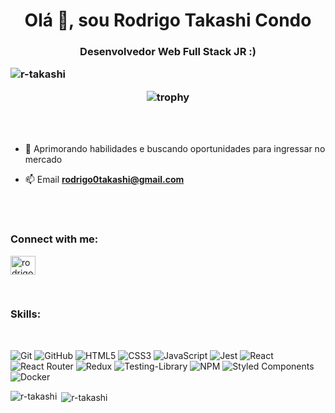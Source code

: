<h1 align="center">Olá 👋, sou Rodrigo Takashi Condo</h1>
<h3 align="center">Desenvolvedor Web Full Stack JR :)

<p align="left"> <img src="https://komarev.com/ghpvc/?username=r-takashi&label=Profile%20views&color=0e75b6&style=flat" alt="r-takashi" /> </p>

![trophy](https://github-profile-trophy.vercel.app/?username=R-Takashi&theme=onedark)
</h3>

<br/>
<br/>

- 🔭 Aprimorando habilidades e buscando oportunidades para ingressar no mercado

- 📫 Email **rodrigo0takashi@gmail.com**

<br/>
<br/>

<h3 align="left">Connect with me:</h3>
<p>
<a href="https://linkedin.com/in/rodrigo-takashi-condo" target="blank"><img align="center" src="https://raw.githubusercontent.com/rahuldkjain/github-profile-readme-generator/master/src/images/icons/Social/linked-in-alt.svg" alt="rodrigo-takashi-condo" height="30" width="40" /></a>
</p>

<br/>

<h3 align="left">Skills:</h3>

<br/>

![Git](https://img.shields.io/badge/git-%23F05033.svg?style=for-the-badge&logo=git&logoColor=white) ![GitHub](https://img.shields.io/badge/github-%23121011.svg?style=for-the-badge&logo=github&logoColor=white) ![HTML5](https://img.shields.io/badge/html5-%23E34F26.svg?style=for-the-badge&logo=html5&logoColor=white) ![CSS3](https://img.shields.io/badge/css3-%231572B6.svg?style=for-the-badge&logo=css3&logoColor=white) ![JavaScript](https://img.shields.io/badge/javascript-%23323330.svg?style=for-the-badge&logo=javascript&logoColor=%23F7DF1E) ![Jest](https://img.shields.io/badge/-jest-%23C21325?style=for-the-badge&logo=jest&logoColor=white) ![React](https://img.shields.io/badge/react-%2320232a.svg?style=for-the-badge&logo=react&logoColor=%2361DAFB) ![React Router](https://img.shields.io/badge/React_Router-CA4245?style=for-the-badge&logo=react-router&logoColor=white) ![Redux](https://img.shields.io/badge/redux-%23593d88.svg?style=for-the-badge&logo=redux&logoColor=white) ![Testing-Library](https://img.shields.io/badge/-TestingLibrary-%23E33332?style=for-the-badge&logo=testing-library&logoColor=white) ![NPM](https://img.shields.io/badge/NPM-%23000000.svg?style=for-the-badge&logo=npm&logoColor=white) ![Styled Components](https://img.shields.io/badge/styled--components-DB7093?style=for-the-badge&logo=styled-components&logoColor=white) ![Docker](https://img.shields.io/badge/docker-%230db7ed.svg?style=for-the-badge&logo=docker&logoColor=white)

<p><img align="left" src="https://github-readme-stats.vercel.app/api?username=R-Takashi&show_icons=true&theme=radical" alt="r-takashi" /></p>

<p>&nbsp;<img align="center" src="https://github-readme-stats.vercel.app/api/top-langs/?username=R-Takashi&layout=compact&theme=radical" alt="r-takashi" /></p>
